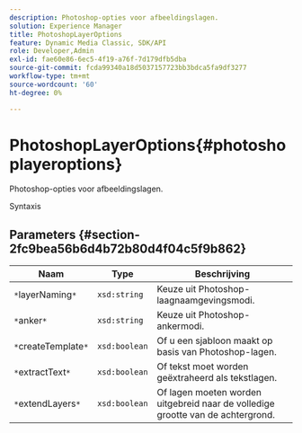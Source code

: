 ```yaml
---
description: Photoshop-opties voor afbeeldingslagen.
solution: Experience Manager
title: PhotoshopLayerOptions
feature: Dynamic Media Classic, SDK/API
role: Developer,Admin
exl-id: fae60e86-6ec5-4f19-a76f-7d179dfb5dba
source-git-commit: fcda99340a18d5037157723bb3bdca5fa9df3277
workflow-type: tm+mt
source-wordcount: '60'
ht-degree: 0%

---
```


# PhotoshopLayerOptions{#photoshoplayeroptions}

Photoshop-opties voor afbeeldingslagen.

Syntaxis

## Parameters {#section-2fc9bea56b6d4b72b80d4f04c5f9b862}

| Naam | Type | Beschrijving |
|---|---|---|
| `*`layerNaming`*` | `xsd:string` | Keuze uit Photoshop-laagnaamgevingsmodi. |
| `*`anker`*` | `xsd:string` | Keuze uit Photoshop-ankermodi. |
| `*`createTemplate`*` | `xsd:boolean` | Of u een sjabloon maakt op basis van Photoshop-lagen. |
| `*`extractText`*` | `xsd:boolean` | Of tekst moet worden geëxtraheerd als tekstlagen. |
| `*`extendLayers`*` | `xsd:boolean` | Of lagen moeten worden uitgebreid naar de volledige grootte van de achtergrond. |
